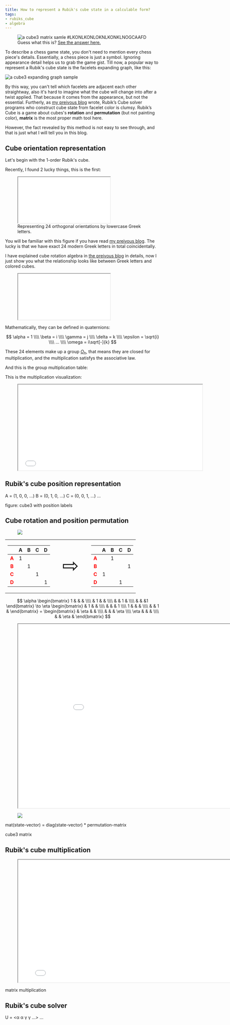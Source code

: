 ```yaml
---
title: How to represent a Rubik's cube state in a calculable form?
tags:
- rubiks_cube
- algebra
---
```



<figure>
	<picture>
		<img src="/images/cube3-matrix-tetris.svg" alt="a cube3 matrix samle #LKONLKONLOKNLKONKLNOGCAAFD" />
	</picture>
	<figcaption>
		Guess what this is? <a href="/klstudio/embed.html#/documents/dynamic-labeled-cube3#LKONLKONLOKNLKONKLNOGCAAFD">See the answer here.</a>
	</figcaption>
</figure>

To describe a chess game state, you don't need to mention every chess piece's details.
Essentially, a chess piece is just a symbol. Ignoring appearance detail helps us to grab the game gist.
Till now, a popular way to represent a Rubik's cube state is the facelets expanding graph, like this:

![a cube3 expanding graph sample](/images/cube3-expand-graph-original.png)

By this way, you can't tell which facelets are adjacent each other straightway, also it's hard to imagine what the cube will change into after a twist applied.
That because it comes from the appearance, but not the essential.
Furtherly, as [my preivous blog](2020/02/05/cube-algebra/#Motivation) wrote, Rubik’s Cube solver programs who construct cube state from facelet color is clumsy.
Rubik’s Cube is a game about cubes's **rotation** and **permutation** (but not painting color), **matrix** is the most proper math tool here.

However, the fact revealed by this method is not easy to see through, and that is just what I will tell you in this blog.

<!-- more -->

## Cube orientation representation

Let's begin with the 1-order Rubik's cube.

Recently, I found 2 lucky things, this is the first:

<figure>
	<span class="max600">
		<span class="fixed-ratio" style="width: 100%; padding-top: 100%">
			<iframe src="/klstudio/embed.html#/documents/mesh-viewer-demo:quarter-array-4x6-greek"></iframe>
		</span>
	</span>
	<figcaption>Representing 24 orthogonal orientations by lowercase Greek letters.</figcaption>
</figure>

You will be familiar with this figure if you have read [my preivous blog](2020/02/05/cube-algebra/#Motivation).
The lucky is that we have exact 24 modern Greek letters in total coincidentally.

I have explained cube rotation algebra in [the preivous blog](2020/02/05/cube-algebra/#Motivation) in details,
now I just show you what the relationship looks like between Greek letters and colored cubes.

<figure>
	<span style="display: inline-block; width: 400px;">
		<span class="fixed-ratio" style="width: 100%; padding-top: 100%">
			<iframe src="/klstudio/embed.html#/documents/flipping-cube-demo"></iframe>
		</span>
	</span>
</figure>

Mathematically, they can be defined in quaternions:

$$
\alpha = 1 \\\\
\beta = i \\\\
\gamma = j \\\\
\delta = k \\\\
\epsilon = \sqrt{i} \\\\
... \\\\
\omega = i\sqrt[-]{k}
$$

These 24 elements make up a group [$O_{h}$](https://en.wikipedia.org/wiki/Octahedral_symmetry#Full_octahedral_symmetry),
that means they are closed for multiplication, and the multiplication satisfys the associative law.

And this is the group multiplication table:

<!-- md cube-rotation-table-greek.md -->

This is the multiplication visualization:

<figure>
	<iframe src="/klstudio/embed.html#/documents/cube-multiplication-demo" width="600" height="280"></iframe>
</figure>


## Rubik's cube position representation

A = (1, 0, 0, ...)
B = (0, 1, 0, ...)
C = (0, 0, 1, ...)
...

figure: cube3 with position labels


## Cube rotation and position permutation

<figure>
	<picture>
		<img src="/images/rect2x2-permutation.drawio.svg" />
	</picture>
</figure>

<style>
	table td
	{
		text-align: center;
	}

	table.no-border
	{
		border: 0;
	}

	table.no-border > tbody > tr > td
	{
		border: 0;
	}

	table strong
	{
		color: red;
	}
</style>

<table class="no-border">
<tr><td>

|	| A | B | C | D |
|:-:|:-:|:-:|:-:|:-:|
| <strong>A</strong> | 1 |	|	|	|
| <strong>B</strong> |	| 1 |	|	|
| <strong>C</strong> |	|	| 1 |	|
| <strong>D</strong> |	|	|	| 1 |

</td>
<td style="font-size: 400%">&#x21e8;</td>
<td>

|	| A | B | C | D |
|:-:|:-:|:-:|:-:|:-:|
| <strong>A</strong> |	| 1 |	|	|
| <strong>B</strong> |	|	|	| 1 |
| <strong>C</strong> | 1 |	|	|	|
| <strong>D</strong> |	|	| 1 |	|

</td>
</table>

$$
\alpha
\begin{bmatrix}
1 &  &  & \\\\
& 1 &  & \\\\
&  & 1 & \\\\
&  &  &1
\end{bmatrix} \to \eta \begin{bmatrix}
& 1 &  & \\\\
&  &  & 1 \\\\
1 &  &  & \\\\
&  & 1 &
\end{bmatrix} = \begin{bmatrix}
& \eta &  & \\\\
&  &  & \eta \\\\
\eta &  &  & \\\\
&  & \eta &
\end{bmatrix}
$$

<figure>
	<iframe src="/klstudio/embed.html#/documents/dynamic-labeled-cube3-demo" width="960" height="600"></iframe>
</figure>

<figure>
	<picture>
		<img src="/images/cube3-matrix-illustration.drawio.svg" style="max-width: 600px" />
	</picture>
</figure>

mat(state-vector) = diag(state-vector) * permutation-matrix

cube3 matrix


## Rubik's cube multiplication

<figure>
	<iframe src="/klstudio/embed.html#/documents/cube3-multiplication-demo" width="800" height="400"></iframe>
</figure>

matrix multiplication


## Rubik's cube solver

U = <&alpha; &alpha; &gamma; &gamma; ...>
...
